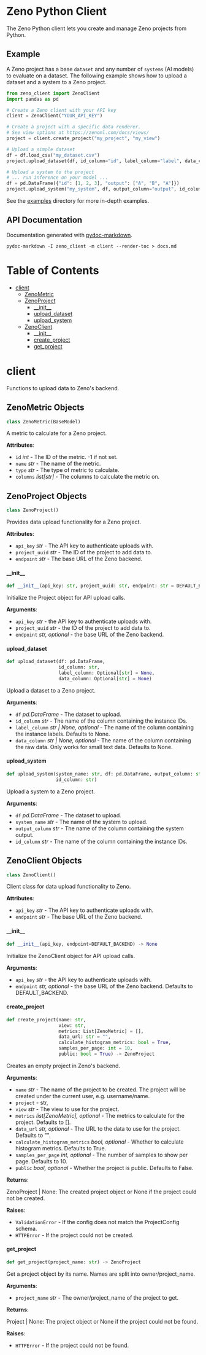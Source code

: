 # Zeno Python Client

The Zeno Python client lets you create and manage Zeno projects from Python.

## Example

A Zeno project has a base `dataset` and any number of `systems` (AI models) to evaluate on a dataset.
The following example shows how to upload a dataset and a system to a Zeno project.

```python
from zeno_client import ZenoClient
import pandas as pd

# Create a Zeno client with your API key
client = ZenoClient("YOUR_API_KEY")

# Create a project with a specific data renderer.
# See view options at https://zenoml.com/docs/views/
project = client.create_project("my_project", "my_view")

# Upload a simple dataset
df = df.load_csv("my_dataset.csv")
project.upload_dataset(df, id_column="id", label_column="label", data_column='text')

# Upload a system to the project
# ... run inference on your model ...
df = pd.DataFrame({"id": [1, 2, 3], "output": ["A", "B", "A"]})
project.upload_system("my_system", df, output_column="output", id_column="id")
```

See the [examples](./examples) directory for more in-depth examples.

## API Documentation

Documentation generated with [pydoc-markdown](https://niklasrosenstein.github.io/pydoc-markdown/).

`pydoc-markdown -I zeno_client -m client --render-toc > docs.md`

# Table of Contents

- [client](#client)
  - [ZenoMetric](#client.ZenoMetric)
  - [ZenoProject](#client.ZenoProject)
    - [\_\_init\_\_](#client.ZenoProject.__init__)
    - [upload_dataset](#client.ZenoProject.upload_dataset)
    - [upload_system](#client.ZenoProject.upload_system)
  - [ZenoClient](#client.ZenoClient)
    - [\_\_init\_\_](#client.ZenoClient.__init__)
    - [create_project](#client.ZenoClient.create_project)
    - [get_project](#client.ZenoClient.get_project)

<a id="client"></a>

# client

Functions to upload data to Zeno's backend.

<a id="client.ZenoMetric"></a>

## ZenoMetric Objects

```python
class ZenoMetric(BaseModel)
```

A metric to calculate for a Zeno project.

**Attributes**:

- `id` _int_ - The ID of the metric. -1 if not set.
- `name` _str_ - The name of the metric.
- `type` _str_ - The type of metric to calculate.
- `columns` _list[str]_ - The columns to calculate the metric on.

<a id="client.ZenoProject"></a>

## ZenoProject Objects

```python
class ZenoProject()
```

Provides data upload functionality for a Zeno project.

**Attributes**:

- `api_key` _str_ - The API key to authenticate uploads with.
- `project_uuid` _str_ - The ID of the project to add data to.
- `endpoint` _str_ - The base URL of the Zeno backend.

<a id="client.ZenoProject.__init__"></a>

#### \_\_init\_\_

```python
def __init__(api_key: str, project_uuid: str, endpoint: str = DEFAULT_BACKEND)
```

Initialize the Project object for API upload calls.

**Arguments**:

- `api_key` _str_ - the API key to authenticate uploads with.
- `project_uuid` _str_ - the ID of the project to add data to.
- `endpoint` _str, optional_ - the base URL of the Zeno backend.

<a id="client.ZenoProject.upload_dataset"></a>

#### upload_dataset

```python
def upload_dataset(df: pd.DataFrame,
                   id_column: str,
                   label_column: Optional[str] = None,
                   data_column: Optional[str] = None)
```

Upload a dataset to a Zeno project.

**Arguments**:

- `df` _pd.DataFrame_ - The dataset to upload.
- `id_column` _str_ - The name of the column containing the instance IDs.
- `label_column` _str | None, optional_ - The name of the column containing the
  instance labels. Defaults to None.
- `data_column` _str | None, optional_ - The name of the column containing the
  raw data. Only works for small text data. Defaults to None.

<a id="client.ZenoProject.upload_system"></a>

#### upload_system

```python
def upload_system(system_name: str, df: pd.DataFrame, output_column: str,
                  id_column: str)
```

Upload a system to a Zeno project.

**Arguments**:

- `df` _pd.DataFrame_ - The dataset to upload.
- `system_name` _str_ - The name of the system to upload.
- `output_column` _str_ - The name of the column containing the system output.
- `id_column` _str_ - The name of the column containing the instance IDs.

<a id="client.ZenoClient"></a>

## ZenoClient Objects

```python
class ZenoClient()
```

Client class for data upload functionality to Zeno.

**Attributes**:

- `api_key` _str_ - The API key to authenticate uploads with.
- `endpoint` _str_ - The base URL of the Zeno backend.

<a id="client.ZenoClient.__init__"></a>

#### \_\_init\_\_

```python
def __init__(api_key, endpoint=DEFAULT_BACKEND) -> None
```

Initialize the ZenoClient object for API upload calls.

**Arguments**:

- `api_key` _str_ - the API key to authenticate uploads with.
- `endpoint` _str, optional_ - the base URL of the Zeno backend.
  Defaults to DEFAULT_BACKEND.

<a id="client.ZenoClient.create_project"></a>

#### create_project

```python
def create_project(name: str,
                   view: str,
                   metrics: List[ZenoMetric] = [],
                   data_url: str = "",
                   calculate_histogram_metrics: bool = True,
                   samples_per_page: int = 10,
                   public: bool = True) -> ZenoProject
```

Creates an empty project in Zeno's backend.

**Arguments**:

- `name` _str_ - The name of the project to be created. The project will be
  created under the current user, e.g. username/name.
- `project` - str,
- `view` _str_ - The view to use for the project.
- `metrics` _list[ZenoMetric], optional_ - The metrics to calculate for the
  project. Defaults to [].
- `data_url` _str, optional_ - The URL to the data to use for the project.
  Defaults to "".
- `calculate_histogram_metrics` _bool, optional_ - Whether to calculate histogram
  metrics. Defaults to True.
- `samples_per_page` _int, optional_ - The number of samples to show per page.
  Defaults to 10.
- `public` _bool, optional_ - Whether the project is public. Defaults to False.

**Returns**:

ZenoProject | None: The created project object or None if the project could
not be created.

**Raises**:

- `ValidationError` - If the config does not match the ProjectConfig schema.
- `HTTPError` - If the project could not be created.

<a id="client.ZenoClient.get_project"></a>

#### get_project

```python
def get_project(project_name: str) -> ZenoProject
```

Get a project object by its name. Names are split into owner/project_name.

**Arguments**:

- `project_name` _str_ - The owner/project_name of the project to get.

**Returns**:

Project | None: The project object or None if the project could not be
found.

**Raises**:

- `HTTPError` - If the project could not be found.
